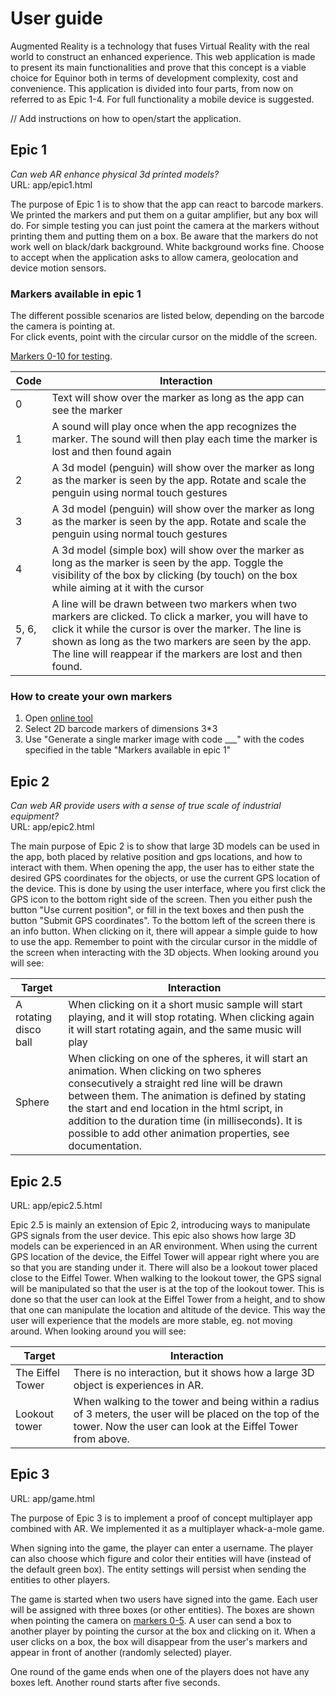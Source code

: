 # User guide

Augmented Reality is a technology that fuses Virtual Reality with the real world to construct an enhanced experience. This web application is made to present its main functionalities and prove that this concept is a viable choice for Equinor both in terms of development complexity, cost and convenience. This application is divided into four parts, from now on referred to as Epic 1-4. For full functionality a mobile device is suggested.

// Add instructions on how to open/start the application.

## Epic 1

_Can web AR enhance physical 3d printed models?_  
URL: app/epic1.html

The purpose of Epic 1 is to show that the app can react to barcode markers.  
We printed the markers and put them on a guitar amplifier, but any box will do. For simple testing you can just point the camera at the markers without printing them and putting them on a box. Be aware that the markers do not work well on black/dark background. White background works fine. Choose to accept when the application asks to allow camera, geolocation and device motion sensors.

### Markers available in epic 1
 
The different possible scenarios are listed below, depending on the barcode the camera is pointing at.  
For click events, point with the circular cursor on the middle of the screen.

[Markers 0-10 for testing](markers0-10.png).

| Code | Interaction |
| ---- | ------ |
| 0 | Text will show over the marker as long as the app can see the marker |
| 1 | A sound will play once when the app recognizes the marker. The sound will then play each time the marker is lost and then found again |
| 2 | A 3d model (penguin) will show over the marker as long as the marker is seen by the app. Rotate and scale the penguin using normal touch gestures |
| 3 | A 3d model (penguin) will show over the marker as long as the marker is seen by the app. Rotate and scale the penguin using normal touch gestures |
| 4 | A 3d model (simple box) will show over the marker as long as the marker is seen by the app. Toggle the visibility of the box by clicking (by touch) on the box while aiming at it with the cursor |
| 5, 6, 7 | A line will be drawn between two markers when two markers are clicked. To click a marker, you will have to click it while the cursor is over the marker. The line is shown as long as the two markers are seen by the app. The line will reappear if the markers are lost and then found. |

### How to create your own markers
1. Open [online tool](https://au.gmented.com/app/marker/marker.php)
1. Select 2D barcode markers of dimensions 3*3
1. Use "Generate a single marker image with code ___" with the codes specified in the table "Markers available in epic 1"


## Epic 2

_Can web AR provide users with a sense of true scale of industrial equipment?_  
URL: app/epic2.html

The main purpose of Epic 2 is to show that large 3D models can be used in the app, both placed by relative position and gps locations, and how to interact with them. When opening the app, the user has to either state the desired GPS coordinates for the objects, or use the current GPS location of the device. This is done by using the user interface, where you first click the GPS icon to the bottom right side of the screen. Then you either push the button "Use current position", or fill in the text boxes and then push the button "Submit GPS coordinates". To the bottom left of the screen there is an info button. When clicking on it, there will appear a simple guide to how to use the app. Remember to point with the circular cursor in the middle of the screen when interacting with the 3D objects. When looking around you will see:

| Target | Interaction |
| ------ | ----------- |
| A rotating disco ball | When clicking on it a short music sample will start playing, and it will stop rotating. When clicking again it will start rotating again, and the same music will play |
| Sphere | When clicking on one of the spheres, it will start an animation. When clicking on two spheres consecutively a straight red line will be drawn between them. The animation is defined by stating the start and end location in the html script, in addition to the duration time (in milliseconds). It is possible to add other animation properties, see documentation. |


## Epic 2.5

URL: app/epic2.5.html

Epic 2.5 is mainly an extension of Epic 2, introducing ways to manipulate GPS signals from the user device. This epic also shows how large 3D models can be experienced in an AR environment. When using the current GPS location of the device, the Eiffel Tower will appear right where you are so that you are standing under it. There will also be a lookout tower placed close to the Eiffel Tower. When walking to the lookout tower, the GPS signal will be manipulated so that the user is at the top of the lookout tower. This is done so that the user can look at the Eiffel Tower from a height, and to show that one can manipulate the location and altitude of the device. This way the user will experience that the models are more stable, eg. not moving around. When looking around you will see:

| Target | Interaction |
| ------ | ----------- |
| The Eiffel Tower | There is no interaction, but it shows how a large 3D object is experiences in AR. |
| Lookout tower | When walking to the tower and being within a radius of 3 meters, the user will be placed on the top of the tower. Now the user can look at the Eiffel Tower from above. |


## Epic 3

URL: app/game.html

The purpose of Epic 3 is to implement a proof of concept multiplayer app combined with AR. We implemented it as a multiplayer whack-a-mole game.

When signing into the game, the player can enter a username. The player can also choose which figure and color their entities will have (instead of the default green box). The entity settings will persist when sending the entities to other players.


The game is started when two users have signed into the game. Each user will be assigned with three boxes (or other entities). The boxes are shown when pointing the camera on [markers 0-5](markers0-5.png). A user can send a box to another player by pointing the cursor at the box and clicking on it. When a user clicks on a box, the box will disappear from the user's markers and appear in front of another (randomly selected) player.

One round of the game ends when one of the players does not have any boxes left. Another round starts after five seconds.